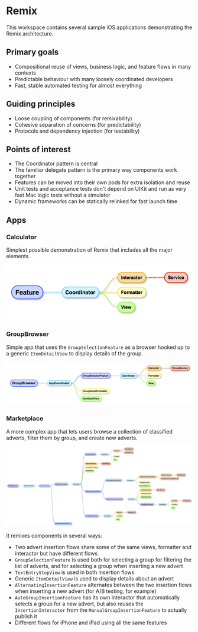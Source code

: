 # Remix

This workspace contains several sample iOS applications demonstrating the Remix architecture.

## Primary goals

* Compositional reuse of views, business logic, and feature flows in many contexts
* Predictable behaviour with many loosely coordinated developers
* Fast, stable automated testing for almost everything

## Guiding principles

* Loose coupling of components (for remixability)
* Cohesive separation of concerns (for predictability)
* Protocols and dependency injection (for testability)

## Points of interest

* The Coordinator pattern is central
* The familiar delegate pattern is the primary way components work together
* Features can be moved into their own pods for extra isolation and reuse
* Unit tests and acceptance tests don't depend on UIKit and run as very fast Mac logic tests without a simulator
* Dynamic frameworks can be statically relinked for fast launch time

## Apps

### Calculator

Simplest possible demonstration of Remix that includes all the major elements.

![RemixElements](Docs/RemixElements.png)

### GroupBrowser

Simple app that uses the `GroupSelectionFeature` as a browser hooked up to a generic `ItemDetailView` to display details of the group.

![GroupBrowserMap](Docs/GroupBrowserMap.png)

### Marketplace

A more complex app that lets users browse a collection of classified adverts, filter them by group, and create new adverts.

![MarketplaceMap](Docs/MarketplaceMap.png)

It remixes components in several ways:

* Two advert insertion flows share some of the same views, formatter and interactor but have different flows
* `GroupSelectionFeature` is used both for selecting a group for filtering the list of adverts, and for selecting a group when inserting a new advert
* `TextEntryStepView` is used in both insertion flows
* Generic `ItemDetailView` is used to display details about an advert
* `AlternatingInsertionFeature` alternates between the two insertion flows when inserting a new advert (for A/B testing, for example)
* `AutoGroupInsertionFeature` has its own interactor that automatically selects a group for a new advert, but also reuses the `InsertionInteractor` from the `ManualGroupInsertionFeature` to actually publish it
* Different flows for iPhone and iPad using all the same features
